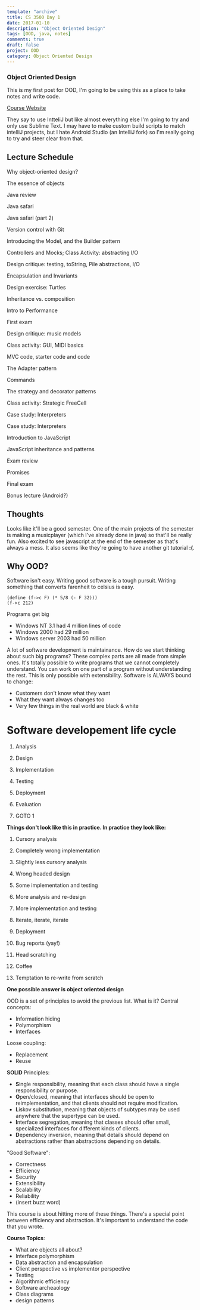 ```yaml
---
template: "archive"
title: CS 3500 Day 1
date: 2017-01-10
description: "Object Oriented Design"
tags: [OOD, java, notes]
comments: true
draft: false
project: OOD
category: Object Oriented Design
---
```


### Object Oriented Design

This is my first post for OOD, I'm going to be using this as a place to take notes and write code.

[Course Website](http://www.ccs.neu.edu/course/cs3500/)

They say to use IntteliJ but like almost everything else I'm going to try and only use Sublime Text. I may have to make custom build scripts to match intelliJ projects, but I hate Android Studio (an IntelliJ fork) so I'm really going to try and steer clear from that. 

## Lecture Schedule

 
Why object-oriented design?
 
The essence of objects
 
Java review
 
Java safari
 
Java safari (part 2)
 
Version control with Git
 
Introducing the Model, and the Builder pattern
 
Controllers and Mocks;
Class Activity: abstracting I/O
 
Design critique: testing, toString, Pile abstractions, I/O

Encapsulation and Invariants
 
Design exercise: Turtles
 
Inheritance vs. composition
 
Intro to Performance
 
First exam
 
Design critique: music models
 
Class activity: GUI, MIDI basics
 
MVC code, starter code and code
 
The Adapter pattern
 
Commands
 
The strategy and decorator patterns
 
Class activity: Strategic FreeCell
 
Case study: Interpreters
 
Case study: Interpreters
 
Introduction to JavaScript
 
JavaScript inheritance and patterns
 
Exam review
 
Promises
 
Final exam
 
Bonus lecture (Android?)

## Thoughts

Looks like it'll be a good semester. One of the main projects of the semester is making a musicplayer (which I've already done in java) so that'll be really fun. Also excited to see javascript at the end of the semester as that's always a mess. It also seems like they're going to have another git tutorial **:(**. 

## Why OOD?

Software isn't easy. Writing good software is a tough pursuit. Writing something that converts farenheit to celsius is easy.

~~~ racket
(define (f->c F) (* 5/8 (- F 32)))
(f->c 212)
~~~

Programs get big

* Windows NT 3.1 had 4 million lines of code
* Windows 2000 had 29 million 
* Windows server 2003 had 50 million

A lot of software development is maintainance. How do we start thinking about such big programs? These complex parts are all made from simple ones. It's totally possible to write programs that we cannot completely understand. You can work on one part of a program without understanding the rest. This is only possible with extensibility. Software is ALWAYS bound to change:

* Customers don't know what they want
* What they want always changes too
* Very few things in the real world are black & white

# Software developement life cycle

1) Analysis

2) Design

3) Implementation

4) Testing

5) Deployment

6) Evaluation

7) GOTO 1

**Things don't look like this in practice. In practice they look like:**

1) Cursory analysis

2) Completely wrong implementation

3) Slightly less cursory analysis

4) Wrong headed design

5) Some implementation and testing

6) More analysis and re-design

7) More implementation and testing

8) Iterate, iterate, iterate

9) Deployment

10) Bug reports (yay!)

11) Head scratching

12) Coffee

13) Temptation to re-write from scratch

__One possible answer is object oriented design__

OOD is a set of principles to avoid the previous list. What is it?
Central concepts:

* Information hiding
* Polymorphism
* Interfaces

Loose coupling:

* Replacement
* Reuse

**SOLID** Principles:

* **S**ingle responsibility, meaning that each class should have a single responsibility or purpose.
* **O**pen/closed, meaning that interfaces should be open to reimplementation, and that clients should not require modification.
* **L**iskov substitution, meaning that objects of subtypes may be used anywhere that the supertype can be used.
* **I**nterface segregation, meaning that classes should offer small, specialized interfaces for different kinds of clients.
* **D**ependency inversion, meaning that details should depend on abstractions rather than abstractions depending on details.

"Good Software":

* Correctness
* Efficiency
* Security
* Extensibility
* Scalability
* Reliability
* (insert buzz word)

This course is about hitting more of these things. There's a special point between efficiency and abstraction. It's important to understand the code that you wrote. 

**Course Topics**:

* What are objects all about?
* Interface polymorphism
* Data abstraction and encapsulation
* Client perspective vs implementor perspective
* Testing
* Algorithmic efficiency
* Software archeaology
* Class diagrams
* design patterns










